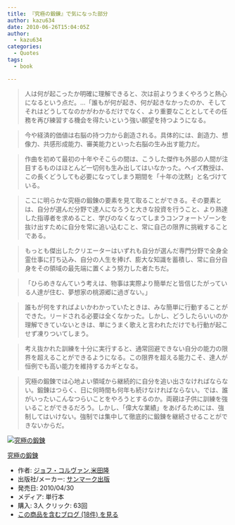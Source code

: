 ```yaml
---
title: 『究極の鍛錬』で気になった部分
author: kazu634
date: 2010-06-26T15:04:05Z
author:
  - kazu634
categories:
  - Quotes
tags:
  - book

---
```

<div class="section">
<blockquote>
<p>
      人は何が起こったか明確に理解できると、次は前よりうまくやろうと熱心になるという点だ。…「誰もが何が起き、何が起きなかったのか、そしてそれはどうしてなのかがわかるだけでなく、より重要なこととしてその任務を再び練習する機会を得たいという強い願望を持つようになる。
</p>
</blockquote>
  
<blockquote>
<p>
      今や経済的価値は右脳の持つ力から創造される。具体的には、創造力、想像力、共感形成能力、審美能力といった右脳の生み出す能力だ。
</p>
</blockquote>
  
<blockquote>
<p>
      作曲を初めて最初の十年やそこらの間は、こうした傑作も外部の人間が注目するものはほとんど一切何も生み出してはいなかった。ヘイズ教授は、この長くどうしても必要になってしまう期間を「十年の沈黙」と名づけている。
</p>
</blockquote>
  
<blockquote>
<p>
      ここに明らかな究極の鍛錬の要素を見て取ることができる。その要素とは、自分が選んだ分野で達人になろうと大きな投資を行うこと、より熟達した指導者を求めること、学びのなくなってしまうコンフォートゾーンを抜け出すために自分を常に追い込むこと、常に自己の限界に挑戦することである。
</p>
</blockquote>
  
<blockquote>
<p>
      もっとも傑出したクリエーターはいずれも自分が選んだ専門分野で全身全霊仕事に打ち込み、自分の人生を捧げ、膨大な知識を蓄積し、常に自分自身をその領域の最先端に置くよう努力した者たちだ。
</p>
</blockquote>
  
<blockquote>
<p>
      「ひらめきなんていう考えは、物事は実際より簡単だと皆信じたがっている人達が住む、夢想家の桃源郷に過ぎない。」
</p>
</blockquote>
  
<blockquote>
<p>
      誰もが何をすればよいかわかっていたときは、みな簡単に行動することができた。リードされる必要は全くなかった。しかし、どうしたらいいのか理解できていないときは、単にうまく歌えと言われただけでも行動が起こせず凍りついてしまう。
</p>
</blockquote>
  
<blockquote>
<p>
      考え抜かれた訓練を十分に実行すると、通常回避できない自分の能力の限界を超えることができるようになる。この限界を超える能力こそ、達人が恒例でも高い能力を維持するカギとなる。
</p>
</blockquote>
  
<blockquote>
<p>
      究極の鍛錬では心地よい領域から継続的に自分を追い出さなければならない。鍛錬はつらく、日に何時間も何年も続けなければならない。では、誰がいったいこんなつらいことをやろうとするのか。両親は子供に訓練を強いることができるだろう。しかし、「偉大な業績」をあげるためには、強制してはいけない。強制では集中して徹底的に鍛錬を継続させることができないからだ。
</p>
</blockquote>
  
<div class="hatena-asin-detail">
<a href="http://www.amazon.co.jp/dp/4763130366/?tag=hatena_st1-22&ascsubtag=d-7ibv" onclick="__gaTracker('send', 'event', 'outbound-article', 'http://www.amazon.co.jp/dp/4763130366/?tag=hatena_st1-22&ascsubtag=d-7ibv', '');"><img src="https://images-na.ssl-images-amazon.com/images/I/41TOjHZuF0L._SL160_.jpg" class="hatena-asin-detail-image" alt="究極の鍛錬" title="究極の鍛錬" /></a></p> 
    
<div class="hatena-asin-detail-info">
<p class="hatena-asin-detail-title">
<a href="http://www.amazon.co.jp/dp/4763130366/?tag=hatena_st1-22&ascsubtag=d-7ibv" onclick="__gaTracker('send', 'event', 'outbound-article', 'http://www.amazon.co.jp/dp/4763130366/?tag=hatena_st1-22&ascsubtag=d-7ibv', '究極の鍛錬');">究極の鍛錬</a>
</p>
      
<ul>
<li>
<span class="hatena-asin-detail-label">作者:</span> <a href="http://d.hatena.ne.jp/keyword/%A5%B8%A5%E7%A5%D5%A1%A6%A5%B3%A5%EB%A5%F4%A5%A1%A5%F3" onclick="__gaTracker('send', 'event', 'outbound-article', 'http://d.hatena.ne.jp/keyword/%A5%B8%A5%E7%A5%D5%A1%A6%A5%B3%A5%EB%A5%F4%A5%A1%A5%F3', 'ジョフ・コルヴァン');" class="keyword">ジョフ・コルヴァン</a>,<a href="http://d.hatena.ne.jp/keyword/%CA%C6%C5%C4%CE%B4" onclick="__gaTracker('send', 'event', 'outbound-article', 'http://d.hatena.ne.jp/keyword/%CA%C6%C5%C4%CE%B4', '米田隆');" class="keyword">米田隆</a>
</li>
<li>
<span class="hatena-asin-detail-label">出版社/メーカー:</span> <a href="http://d.hatena.ne.jp/keyword/%A5%B5%A5%F3%A5%DE%A1%BC%A5%AF%BD%D0%C8%C7" onclick="__gaTracker('send', 'event', 'outbound-article', 'http://d.hatena.ne.jp/keyword/%A5%B5%A5%F3%A5%DE%A1%BC%A5%AF%BD%D0%C8%C7', 'サンマーク出版');" class="keyword">サンマーク出版</a>
</li>
<li>
<span class="hatena-asin-detail-label">発売日:</span> 2010/04/30
</li>
<li>
<span class="hatena-asin-detail-label">メディア:</span> 単行本
</li>
<li>
<span class="hatena-asin-detail-label">購入</span>: 3人 <span class="hatena-asin-detail-label">クリック</span>: 63回
</li>
<li>
<a href="http://d.hatena.ne.jp/asin/4763130366" onclick="__gaTracker('send', 'event', 'outbound-article', 'http://d.hatena.ne.jp/asin/4763130366', 'この商品を含むブログ (18件) を見る');" target="_blank">この商品を含むブログ (18件) を見る</a>
</li>
</ul>
</div>
    
<div class="hatena-asin-detail-foot">
</div>
</div>
</div>
